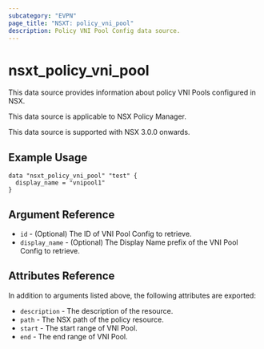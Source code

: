 ```yaml
---
subcategory: "EVPN"
page_title: "NSXT: policy_vni_pool"
description: Policy VNI Pool Config data source.
---
```


# nsxt_policy_vni_pool

This data source provides information about policy VNI Pools configured in NSX.

This data source is applicable to NSX Policy Manager.

This data source is supported with NSX 3.0.0 onwards.

## Example Usage

```hcl
data "nsxt_policy_vni_pool" "test" {
  display_name = "vnipool1"
}
```

## Argument Reference

* `id` - (Optional) The ID of VNI Pool Config to retrieve.
* `display_name` - (Optional) The Display Name prefix of the VNI Pool Config to retrieve.

## Attributes Reference

In addition to arguments listed above, the following attributes are exported:

* `description` - The description of the resource.
* `path` - The NSX path of the policy resource.
* `start` - The start range of VNI Pool.
* `end` - The end range of VNI Pool.

